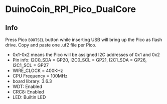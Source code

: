 # DuinoCoin_RPI_Pico_DualCore

## Info
Press Pico `BOOTSEL` button while inserting USB will bring up the Pico as flash drive. Copy and paste one .uf2 file per Pico.

* 0x1-0x2 means the Pico will be assigned I2C addresses of 0x1 and 0x2
* Pin info: I2C0_SDA = GP20, I2C0_SCL = GP21, I2C1_SDA = GP26, I2C1_SCL = GP27
* WIRE_CLOCK = 400KHz
* CPU Frequency = 100MHz
* board library: 3.6.3
* WDT: Enabled
* CRC8: Enabled
* LED: Builtin LED